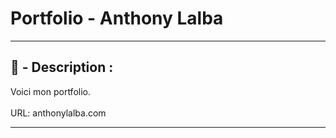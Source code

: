 # Portfolio - Anthony Lalba

-----

## 📄 - Description :

<p>
	Voici mon portfolio.<br><br>
	URL: anthonylalba.com
</p>

-----
